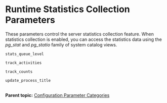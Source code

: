 # Runtime Statistics Collection Parameters 

These parameters control the server statistics collection feature. When statistics collection is enabled, you can access the statistics data using the *pg\_stat* and *pg\_statio* family of system catalog views.

`stats_queue_level`

`track_activities`

`track_counts`

`update_process_title`<br/></br>


**Parent topic:** [Configuration Parameter Categories](../topics/g-configuration-parameter-categories.html)

